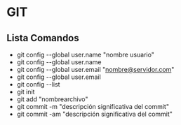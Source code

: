 # GIT
## Lista Comandos
- git config --global user.name "nombre usuario"
- git config --global user.name
- git config --global user.email "nombre@servidor.com"
- git config --global user.email
- git config --list
- git init
- git add "nombrearchivo"
- git commit -m "descripción significativa del commit"
- git commit -am "descripción significativa del commit"








